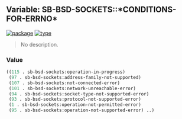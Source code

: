 ## Variable: SB-BSD-SOCKETS::\*CONDITIONS-FOR-ERRNO\*
[![package](https://img.shields.io/badge/Package-SB--BSD--SOCKETS-5f9ea0.svg?style=social&colorA=999999)](../) [![type](https://img.shields.io/badge/Type-Variable-5f9ea0.svg?style=social&colorA=999999)](../#variable) 

> No description.

### Value
```cl
((115 . sb-bsd-sockets:operation-in-progress)
 (97 . sb-bsd-sockets:address-family-not-supported)
 (107 . sb-bsd-sockets:not-connected-error)
 (101 . sb-bsd-sockets:network-unreachable-error)
 (94 . sb-bsd-sockets:socket-type-not-supported-error)
 (93 . sb-bsd-sockets:protocol-not-supported-error)
 (1 . sb-bsd-sockets:operation-not-permitted-error)
 (95 . sb-bsd-sockets:operation-not-supported-error) ..)
```
